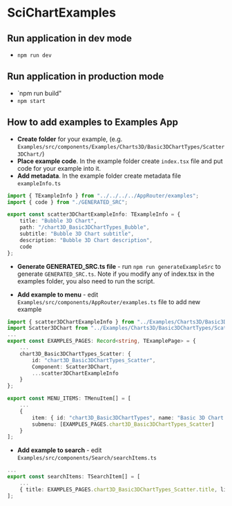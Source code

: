 # SciChartExamples

## Run application in dev mode

* `npm run dev`

## Run application in production mode

* `npm run build"
* `npm start`

## How to add examples to Examples App

* **Create folder** for your example, (e.g. `Examples/src/components/Examples/Charts3D/Basic3DChartTypes/Scatter3DChart/`)
* **Place example code**. In the example folder create `index.tsx` file and put code for your example into it.
* **Add metadata**. In the example folder create metadata file `exampleInfo.ts` 
```ts
import { TExampleInfo } from "../../../../AppRouter/examples";
import { code } from "./GENERATED_SRC";

export const scatter3DChartExampleInfo: TExampleInfo = {
    title: "Bubble 3D Chart",
    path: "/chart3D_Basic3DChartTypes_Bubble",
    subtitle: "Bubble 3D Chart subtitle",
    description: "Bubble 3D Chart description",
    code
};
```
* **Generate GENERATED_SRC.ts file** - run `npm run generateExampleSrc` to generate `GENERATED_SRC.ts`. Note if you modify any of index.tsx in the examples folder, you also need to run the script.

* **Add example to menu** - edit `Examples/src/components/AppRouter/examples.ts` file to add new example
```ts
import { scatter3DChartExampleInfo } from "../Examples/Charts3D/Basic3DChartTypes/Scatter3DChart/exampleInfo";
import Scatter3DChart from "../Examples/Charts3D/Basic3DChartTypes/Scatter3DChart";
...
export const EXAMPLES_PAGES: Record<string, TExamplePage> = {
    ...
    chart3D_Basic3DChartTypes_Scatter: {
        id: "chart3D_Basic3DChartTypes_Scatter",
        Component: Scatter3DChart,
        ...scatter3DChartExampleInfo
    }
};

export const MENU_ITEMS: TMenuItem[] = [
    ...
    {
        item: { id: "chart3D_Basic3DChartTypes", name: "Basic 3D Chart Types" },
        submenu: [EXAMPLES_PAGES.chart3D_Basic3DChartTypes_Scatter]
    }
];
```
* **Add example to search** - edit `Examples/src/components/Search/searchItems.ts`
```ts
...
export const searchItems: TSearchItem[] = [
    ...
    { title: EXAMPLES_PAGES.chart3D_Basic3DChartTypes_Scatter.title, link: EXAMPLES_PAGES.chart3D_Basic3DChartTypes_Scatter.path }
];

```
